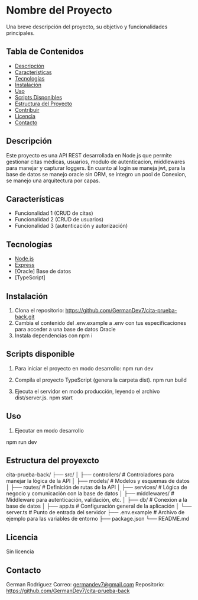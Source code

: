 # Nombre del Proyecto

Una breve descripción del proyecto, su objetivo y funcionalidades principales.

## Tabla de Contenidos

- [Descripción](#descripción)
- [Características](#características)
- [Tecnologías](#tecnologías)
- [Instalación](#instalación)
- [Uso](#uso)
- [Scripts Disponibles](#scripts-disponibles)
- [Estructura del Proyecto](#estructura-del-proyecto)
- [Contribuir](#contribuir)
- [Licencia](#licencia)
- [Contacto](#contacto)

## Descripción

Este proyecto es una API REST desarrollada en Node.js que permite gestionar citas médicas, usuarios, modulo de autenticacion, middlewares para manejar y capturar loggers.
En cuanto al login se maneja jwt, para la base de datos se manejo oracle sin ORM, se integro un pool de Conexion, se manejo una arquitectura por capas.


## Características

- Funcionalidad 1 (CRUD de citas)
- Funcionalidad 2 (CRUD de usuarios)
- Funcionalidad 3 (autenticación y autorización)


## Tecnologías

- [Node.js](https://nodejs.org/)
- [Express](https://expressjs.com/)
- [Oracle] Base de datos
- [TypeScript]

## Instalación

1. Clona el repositorio:
   https://github.com/GermanDev7/cita-prueba-back.git
2. Cambia el contenido del .env.example a .env con tus especificaciones para acceder a una base de datos Oracle
3. Instala dependencias con npm i

## Scripts disponible

1. Para iniciar el proyecto en modo desarrollo:
npm run dev

2. Compila el proyecto TypeScript (genera la carpeta dist). 
npm run build

3. Ejecuta el servidor en modo producción, leyendo el archivo dist/server.js. 
npm start

## Uso 

1. Ejecutar en modo desarrollo

npm run dev

## Estructura del proyexcto

cita-prueba-back/
├── src/
│   ├── controllers/      # Controladores para manejar la lógica de la API
│   ├── models/           # Modelos y esquemas de datos
│   ├── routes/           # Definición de rutas de la API
│   ├── services/         # Lógica de negocio y comunicación con la base de datos
│   ├── middlewares/      # Middleware para autenticación, validación, etc.
│   ├── db/               # Conexion a la base de datos
│   ├── app.ts            # Configuración general de la aplicación
│   └── server.ts         # Punto de entrada del servidor
├── .env.example          # Archivo de ejemplo para las variables de entorno
├── package.json
└── README.md

## Licencia

Sin licencia

## Contacto
German Rodriguez
Correo: germandev7@gmail.com
Repositorio: https://github.com/GermanDev7/cita-prueba-back
